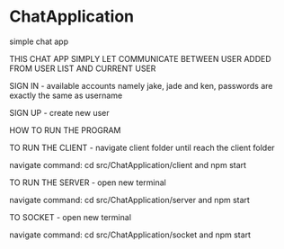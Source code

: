 # ChatApplication
simple chat app 

THIS CHAT APP SIMPLY LET COMMUNICATE BETWEEN USER ADDED FROM USER LIST AND CURRENT USER

SIGN IN - available accounts namely jake, jade and ken, passwords are exactly the same as username

SIGN UP - create new user 

HOW TO RUN THE PROGRAM

TO RUN THE CLIENT - navigate client folder until reach the client folder 

navigate command: cd src/ChatApplication/client and npm start

TO RUN THE SERVER - open new terminal

navigate command: cd src/ChatApplication/server and npm start

TO SOCKET - open new terminal 

navigate command: cd src/ChatApplication/socket and npm start


